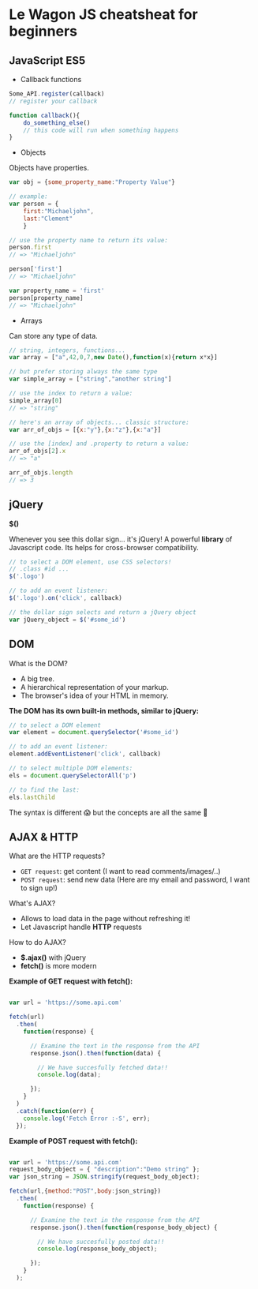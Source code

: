 # Le Wagon JS cheatsheat for beginners

## JavaScript ES5

- Callback functions

```javascript
Some_API.register(callback)
// register your callback

function callback(){
	do_something_else()
	// this code will run when something happens
}
```

- Objects

Objects have properties.

```javascript
var obj = {some_property_name:"Property Value"}

// example:
var person = {
	first:"Michaeljohn",
	last:"Clement"
	}

// use the property name to return its value:
person.first
// => "Michaeljohn"

person['first']
// => "Michaeljohn"

var property_name = 'first'
person[property_name]
// => "Michaeljohn"


```


- Arrays

Can store any type of data.

```javascript
// string, integers, functions...
var array = ["a",42,0,7,new Date(),function(x){return x*x}]

// but prefer storing always the same type
var simple_array = ["string","another string"]

// use the index to return a value:
simple_array[0]
// => "string"

// here's an array of objects... classic structure:
var arr_of_objs = [{x:"y"},{x:"z"},{x:"a"}]

// use the [index] and .property to return a value:
arr_of_objs[2].x
// => "a"

arr_of_objs.length
// => 3
```

## jQuery


**$()**

Whenever you see this dollar sign... it's jQuery! A powerful **library** of Javascript code. Its helps for cross-browser compatibility.

```javascript
// to select a DOM element, use CSS selectors!
// .class #id ...
$('.logo')

// to add an event listener:
$('.logo').on('click', callback)

// the dollar sign selects and return a jQuery object
var jQuery_object = $('#some_id')
```

## DOM

What is the DOM?

- A big tree.
- A hierarchical representation of your markup.
- The browser's idea of your HTML in memory.

**The DOM has its own built-in methods, similar to jQuery:**

```javascript
// to select a DOM element
var element = document.querySelector('#some_id')

// to add an event listener:
element.addEventListener('click', callback)

// to select multiple DOM elements:
els = document.querySelectorAll('p')

// to find the last:
els.lastChild
```

The syntax is different 😱
but the concepts are all the same 🤗

## AJAX & HTTP

What are the HTTP requests?

- `GET request`: get content (I want to read comments/images/..)
- `POST request`: send new data (Here are my email and password, I want to sign up!)

What's AJAX?

- Allows to load data in the page without refreshing it!
- Let Javascript handle **HTTP** requests

How to do AJAX?

- **$.ajax()** with jQuery
- **fetch()** is more modern

**Example of GET request with fetch():**

```javascript

var url = 'https://some.api.com'

fetch(url)
  .then(
    function(response) {

      // Examine the text in the response from the API
      response.json().then(function(data) {

        // We have succesfully fetched data!!
        console.log(data);

      });
    }
  )
  .catch(function(err) {
    console.log('Fetch Error :-S', err);
  });
```

**Example of POST request with fetch():**

```javascript

var url = 'https://some.api.com'
request_body_object = { "description":"Demo string" };
var json_string = JSON.stringify(request_body_object);

fetch(url,{method:"POST",body:json_string})
  .then(
    function(response) {

      // Examine the text in the response from the API
      response.json().then(function(response_body_object) {

        // We have succesfully posted data!!
        console.log(response_body_object);

      });
    }
  );
```




